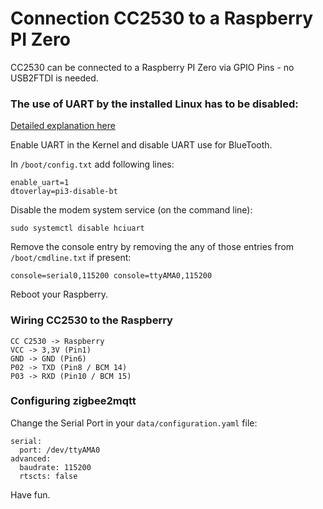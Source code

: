 # Connection CC2530 to a Raspberry PI Zero

CC2530 can be connected to a Raspberry PI Zero via GPIO Pins - no USB2FTDI is needed.

### The use of UART by the installed Linux has to be disabled:

[Detailed explanation here](https://www.raspberrypi.org/documentation/configuration/uart.md)

Enable UART in the Kernel and disable UART use for BlueTooth.  

In `/boot/config.txt` add following lines:

```
enable_uart=1
dtoverlay=pi3-disable-bt
```

Disable the modem system service (on the command line):

```
sudo systemctl disable hciuart
```

Remove the console entry by removing the any of those entries from `/boot/cmdline.txt` if present:

```
console=serial0,115200 console=ttyAMA0,115200

```

Reboot your Raspberry.

### Wiring CC2530 to the Raspberry

```
CC C2530 -> Raspberry
VCC -> 3,3V (Pin1) 
GND -> GND (Pin6)
P02 -> TXD (Pin8 / BCM 14) 
P03 -> RXD (Pin10 / BCM 15)
```
### Configuring zigbee2mqtt

Change the Serial Port in your `data/configuration.yaml` file:

```
serial:
  port: /dev/ttyAMA0
advanced:
  baudrate: 115200
  rtscts: false
```

Have fun.